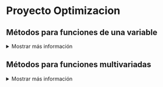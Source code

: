# Proyecto Optimizacion 

## Métodos para funciones de una variable
<details>
<summary>Mostrar más información</summary>

### Método de división de intervalos por la mitad

<details>
<summary>Mostrar más información</summary>

Nombre del escrip: intervalos_mitad.py
```python
class Optimization:
    def __init__(self, func, a, b, epsilon):
        self.func = func
        self.a = a
        self.b = b
        self.epsilon = epsilon
        self.xm = (a + b) / 2
        self.L0 = b - a
        self.L = self.L0
```

Implementación del método de optimización utilizando la técnica de interpolación cuadrática para encontrar el mínimo de una función en un intervalo dado.

Args:
- func (callable): Función objetivo que se desea minimizar.
- a (float): Extremo izquierdo del intervalo inicial.
- b (float): Extremo derecho del intervalo inicial.
- epsilon (float): Tolerancia para la longitud del intervalo donde se considera que se ha encontrado el mínimo.

Attributes:
- func (callable): Función objetivo que se desea minimizar.
- a (float): Extremo izquierdo del intervalo actual.
- b (float): Extremo derecho del intervalo actual.
- epsilon (float): Tolerancia para la longitud del intervalo donde se considera que se ha encontrado el mínimo.
- xm (float): Punto medio del intervalo [a, b].
- L0 (float): Longitud inicial del intervalo [a, b].
- L (float): Longitud actual del intervalo [a, b].

Methods:
- optimize():
- Aplica el método de optimización utilizando la técnica de interpolación cuadrática para encontrar el mínimo de la función en el intervalo [a, b].

```python
def optimize(self):

```

Aplica el método de optimización utilizando la técnica de interpolación cuadrática para encontrar el mínimo de la función en el intervalo [a, b].

Returns:
- float: El punto donde se estima que se encuentra el mínimo de la función.

</details>

<details>
<summary>Ejemplo de uso:</summary>


```python
    from una_variable.eliminacion_regiones import intervalos_mitad as im
    from funcion.fun import funciones_una_variable as fn

    funcion = fn.f1
    a = 0  
    b = 4  
    epsilon = 0.01  
    optimizador = im.Optimization(funcion, a , b, epsilon).optimize()
```
- funcion: Funcion que se quiere optimizar
- a: Límite inferior
- b: Límite superior
- epsilon: Valor pequeño para la precisión
</details>


### Búsqueda de Fibonacci

<details>
<summary>Mostrar más información</summary>

Nombre del escrip: fibonacci.py

```python
class FibonacciOptimization:
    def __init__(self, func, a, b, n):
        self.func = func
        self.a = a
        self.b = b
        self.L = b - a
        self.n = n
        self.k = 2
```

Implementación del método de optimización utilizando la sucesión de Fibonacci para encontrar el mínimo de una función en un intervalo dado.

- Args:
- func (callable): Función objetivo que se desea minimizar.
- a (float): Extremo izquierdo del intervalo inicial.
- b (float): Extremo derecho del intervalo inicial.
- n (int): Número máximo de iteraciones.

Attributes:
- func (callable): Función objetivo que se desea minimizar.
- a (float): Extremo izquierdo del intervalo actual.
- b (float): Extremo derecho del intervalo actual.
- L (float): Longitud actual del intervalo [a, b].
- n (int): Número máximo de iteraciones.
- k (int): Contador de iteraciones.

Methods:
- fibonacci(n):
    - Calcula el n-ésimo número de la sucesión de Fibonacci.
- optimize():
    - Aplica el método de optimización utilizando la sucesión de Fibonacci para encontrar el mínimo de la función en el intervalo [a, b].


```python
def fibonacci(self, n):
```

Calcula el n-ésimo número de la sucesión de Fibonacci.

Args:
- n (int): Índice del número de Fibonacci que se desea calcular.

Returns:
- int: El valor del n-ésimo número de Fibonacci.


```python
def optimize(self):
```
Aplica el método de optimización utilizando la sucesión de Fibonacci para encontrar el mínimo de la función en el intervalo [a, b].

Returns:
- float: El punto donde se estima que se encuentra el mínimo de la función.

</details>

<details>
<summary>Ejemplo de uso:</summary>


```python
    from una_variable.eliminacion_regiones import fibonacci as fib
    from funcion.fun import funciones_una_variable as fn

    funcion = fn.f1
    a = 0  
    b = 4  
    n = 10

    optimizador = fib.FibonacciOptimization(funcion, a , b, n).optimize()
```
- funcion: funcion que se quiere optimizar 
- a: Límite inferior
- b: Límite superior
- n: Número de evaluaciones de la función
</details>





### Método de bisección

<details>
<summary>Mostrar más información</summary>

Nombre del escrip: metodo_biseccion.py
```python
class OptimizacionBusqueda:
    def __init__(self, funcion, derivada, a, b, epsilon):
        self.funcion = funcion
        self.derivada = derivada
        self.a = a
        self.b = b
        self.epsilon = epsilon
```
Implementación del método de optimización de búsqueda por bisección para encontrar el punto donde la derivada es cero.

Args:
- funcion (callable): Función a optimizar.
- derivada (callable): Función que calcula la derivada de la función objetivo.
- a (float): Extremo izquierdo del intervalo inicial.
- b (float): Extremo derecho del intervalo inicial.
- epsilon (float): Tolerancia para la magnitud de la derivada cercana a cero.

Attributes:
- funcion (callable): Función a optimizar.
- derivada (callable): Función que calcula la derivada de la función objetivo.
- a (float): Extremo izquierdo del intervalo inicial.
- b (float): Extremo derecho del intervalo inicial.
- epsilon (float): Tolerancia para la magnitud de la derivada cercana a cero.

Methods:
- optimizar():
    - Aplica el método de bisección para encontrar el punto donde la derivada de la función es cercana a cero.


```python
def optimizar(self):
    x1 = self.a
        x2 = self.b
        
        while True:
            z = (x2 + x1) / 2
            f_prime_z = self.derivada(z)
            
            if abs(f_prime_z) <= self.epsilon:
                return z
            elif f_prime_z < 0:
                x1 = z
            else:
                x2 = z
```
Aplica el método de bisección para encontrar el punto donde la derivada de la función es cercana a cero.

Returns:
- float: El punto donde se estima que la derivada es cercana a cero.


</details>

<details>
<summary>Ejemplo de uso:</summary>


```python
    from una_variable.basado_derivada import metodo_biseccion as mb
    from funcion.fun import funciones_una_variable as fn

    funcion = fn.f1
    a = 0  
    b = 4  
    epsilon = 0.001

    optimizador = mb.OptimizacionBusqueda(funcion , a , b , epsilon).optimizar()
```
- funcion: funcion que se quiere optimizar 
- a: Límite inferior
- b: Límite superior
- epsilon: Valor pequeño para la precisión
</details>



### Método de Newton-Raphson

<details>
<summary>Mostrar más información</summary>

nombre del escrip: newton_Raphson
```python
class OptimizacionNewton:
    def __init__(self, func, x0, epsilon):
        self.func = func
        self.x = x0
        self.epsilon = epsilon
        self.h = 1e-5
```

Implementación del método de optimización de Newton-Raphson para encontrar el punto donde la derivada es cero.

Args:
- func (callable): Función objetivo que se desea minimizar.
- x0 (float): Punto inicial para la optimización.
- epsilon (float): Tolerancia para la magnitud de la derivada cercana a cero.

Attributes:
- func (callable): Función objetivo que se desea minimizar.
- x (float): Punto actual en el proceso de optimización.
- epsilon (float): Tolerancia para la magnitud de la derivada cercana a cero.
- h (float): Pequeño incremento para calcular las derivadas usando diferencias finitas.

Methods:
- dfunc(x):
    - Calcula la primera derivada de la función objetivo utilizando diferencias finitas.
- ddfunc(x):
    - Calcula la segunda derivada de la función objetivo utilizando diferencias finitas.
- optimizar():
    - Aplica el método de Newton-Raphson para encontrar el punto donde la derivada de la función es cercana a cero.

```python
def dfunc(self, x):
    return (self.func(x + self.h) - self.func(x - self.h)) / (2 * self.h)
```
Calcula la primera derivada de la función objetivo utilizando diferencias finitas.
Args:
- x (float): Punto en el que se calcula la derivada.
Returns:
- float: El valor de la primera derivada en el punto dado.

```python
def ddfunc(self, x):
    return (self.func(x + self.h) - 2 * self.func(x) + self.func(x - self.h)) / (self.h ** 2)
```
Calcula la segunda derivada de la función objetivo utilizando diferencias finitas.
Args:
- x (float): Punto en el que se calcula la derivada.
Returns:
- float: El valor de la segunda derivada en el punto dado.

```python
def optimizar(self):
```
Aplica el método de Newton-Raphson para encontrar el punto donde la derivada de la función es cercana a cero.

Returns:
- float: El punto donde se estima que la derivada es cercana a cero.

</details>

<details>
<summary>Ejemplo de uso:</summary>

```python
    from una_variable.basado_derivada import newton_Raphson as nr
    from funcion.fun import funciones_una_variable as fn

    funcion = fn.f1
    x0 = 2
    epsilon = 0.001

optimizador = nr.OptimizacionNewton(funcion , x0 , epsilon).optimizar()
```
- funcion: funcion que se quiere optimizar 
- x0: Punto inicial y nunca debe de ser cero 
- epsilon: Valor pequeño para la precisión
</details>



### Método de la secante

<details>
<summary>Mostrar más información</summary>

nombre del escrip: metodo_secante

```python
class OptimizacionSecante:
    def __init__(self, funcion, derivada, a, b, epsilon):
        self.funcion = funcion
        self.derivada = derivada
        self.a = a
        self.b = b
        self.epsilon = epsilon
```

Implementación del método de optimización de la secante para encontrar el punto donde la derivada es cero.

Args:
- funcion (callable): Función a optimizar.
- derivada (callable): Función que calcula la derivada de la función objetivo.
- a (float): Primer punto inicial para la secante.
- b (float): Segundo punto inicial para la secante.
- epsilon (float): Tolerancia para la magnitud de la derivada cercana a cero.

Attributes:
- funcion (callable): Función a optimizar.
- derivada (callable): Función que calcula la derivada de la función objetivo.
- a (float): Primer punto inicial para la secante.
- b (float): Segundo punto inicial para la secante.
- epsilon (float): Tolerancia para la magnitud de la derivada cercana a cero.

Methods:
- optimizar():
    - Aplica el método de la secante para encontrar el punto donde la derivada de la función es cercana a cero.

```python
def optimizar(self):
```
Aplica el método de la secante para encontrar el punto donde la derivada de la función es cercana a cero.

Returns:
- float: El punto donde se estima que la derivada es cercana a cero.

</details>

<details>
<summary>Ejemplo de uso:</summary>

```python
from una_variable.basado_derivada import metodo_secante as ms
from funcion.fun import funciones_una_variable as fn

funcion = fn.f1
a = 2
b = 3
epsilon = 0.001

optimizador = ms.OptimizacionSecante(funcion , a , b , epsilon).optimizar()
```
- funcion: funcion que se quiere optimizar 
- a: Límite inferior
- b: Límite superior 
- epsilon: Valor pequeño para la precisión
</details>
</details>









































## Métodos para funciones multivariadas
<details>
<summary>Mostrar más información</summary>

### Caminata aleatoria

<details>
<summary>Mostrar más información</summary>

nombre del escrip: caminata_aleatoria.py

```python
class OptimizadorRandomWalk:
    pass
    def __init__(self, funcion, x0, epsilon, max_iter):
        self.funcion = funcion
        self.x0 = np.array(x0)
        self.epsilon = epsilon
        self.max_iter = max_iter
```

Implementación de un optimizador utilizando Random Walk.

Args:
- funcion (callable): Función objetivo que se desea minimizar.
- x0 (array-like): Punto inicial para la optimización.
- epsilon (float): Tamaño del vecindario para generar puntos aleatorios.
- max_iter (int): Número máximo de iteraciones permitidas.

Attributes:
- funcion (callable): Función objetivo que se desea minimizar.
- x0 (numpy.ndarray): Punto inicial para la optimización.
- epsilon (float): Tamaño del vecindario para generar puntos aleatorios.
- max_iter (int): Número máximo de iteraciones permitidas.

Methods:
- generacion_aleatoria(xk):
    - Genera un nuevo punto aleatorio en el vecindario de xk.
- optimizar():
    - Realiza el proceso de optimización y retorna el mejor punto encontrado.


```python
def generacion_aleatoria(self, xk):
     return xk + np.random.uniform(-self.epsilon, self.epsilon, size=xk.shape)
```
Genera un nuevo punto aleatorio en el vecindario de xk.

Args:
- xk (numpy.ndarray): Punto actual en el que se genera el nuevo punto.
Returns:
- numpy.ndarray: Nuevo punto generado aleatoriamente dentro del vecindario de xk.

```python
 def optimizar1(self):
```
Realiza el proceso de optimización utilizando el método de Random Walk.
Returns:
- numpy.ndarray: El mejor punto encontrado durante la optimización.

</details>

<details>
<summary>Ejemplo de uso:</summary>

```python
from multivariadas.metodo_directos import caminata_aleatoria as ca
from funcion.fun import funciones as fn

funcion = fn.f_beale
x0 = [1, 1]  
epsilon = 0.1  
max_iter = 1000  

optimizador = ca.OptimizadorRandomWalk(funcion , x0 , epsilon , max_iter ).optimizar1()
```
- funcion: funcion que se quiere optimizar 
- x0: Punto inicial
- max_iter: Número máximo de iteraciones
- epsilon: Tolerancia para la generación aleatoria
</details>


### Método de Nelder y Mead (Simplex)

<details>
<summary>Mostrar más información</summary>

nombre del escrip: nelder_Mead.py

```python
class OptimizacionNelder:
    
    def __init__(self, funcion, x0, alpha, gamma, beta, epsilon):
        self.funcion = funcion
        self.x0 = np.array(x0)
        self.alpha = alpha
        self.gamma = gamma
        self.beta = beta
        self.epsilon = epsilon
        self.N = len(x0)
        self.simplex = self.crear_simplex_inicial()
```

Implementación del método de optimización Nelder-Mead (Simplex).

Args:
- funcion (callable): Función objetivo que se desea minimizar.
- x0 (array-like): Punto inicial para la optimización.
- alpha (float): Parámetro de expansión del simplex.
- gamma (float): Parámetro de contracción del simplex.
- beta (float): Parámetro de reflexión del simplex.
- epsilon (float): Tolerancia para la convergencia.

Attributes:
- funcion (callable): Función objetivo que se desea minimizar.
- x0 (numpy.ndarray): Punto inicial para la optimización.
- alpha (float): Parámetro de expansión del simplex.
- gamma (float): Parámetro de contracción del simplex.
- beta (float): Parámetro de reflexión del simplex.
- epsilon (float): Tolerancia para la convergencia.
- N (int): Número de dimensiones del espacio de búsqueda.
- simplex (numpy.ndarray): Simplex utilizado en el proceso de optimización.

Methods:
- crear_simplex_inicial():
    - Genera el simplex inicial basado en el punto inicial x0.
- optimizar():
    - Realiza el proceso de optimización y retorna el mejor punto encontrado.

```python
def crear_simplex_inicial(self):
```
Genera el simplex inicial basado en el punto inicial x0.

Returns:
- numpy.ndarray: Simplex inicial generado.


```python
 def optimizar(self):

```
Realiza el proceso de optimización utilizando el método Nelder-Mead (Simplex).
Returns:
- numpy.ndarray: El mejor punto encontrado durante la optimización.

</details>

<details>
<summary>Ejemplo de uso:</summary>

```python
from multivariadas.metodo_directos import nelder_Mead as nm
from funcion.fun import funciones as fn

funcion = fn.f_beale
x0 = [1, 1]  
alpha = 5.0  
gamma = 2.0  
beta = 0.5   
epsilon = 0.001  

optimizador = nm.OptimizacionNelder(funcion , x0 ,alpha,gamma,beta, epsilon ).optimizar()
```

- funcion: funcion que se quiere optimizar 
- x0: Punto inicial
- alpha: Factor de escala
- gamma: Factor de expansión
- beta: Factor de contracción
- epsilon: Tolerancia para la generación aleatoria
</details>


### Método de Hooke-Jeeves

<details>
<summary>Mostrar más información</summary>

nombre del escrip: nhooke_jeeves.py

```python
class BusquedaPorPatrones:
    
    def __init__(self, funcion, x0, deltas, alpha, epsilon):
        self.funcion = funcion
        self.x = np.array(x0)
        self.deltas = np.array(deltas)
        self.alpha = alpha
        self.epsilon = epsilon
        self.N = len(x0)
        self.k = 0
```

Implementación de búsqueda por patrones para optimización heurística.

Args:
- funcion (callable): Función objetivo que se desea minimizar.
- x0 (array-like): Punto inicial para la búsqueda.
- deltas (array-like): Tamaños de los pasos para cada dimensión.
- alpha (float): Factor de reducción para los tamaños de paso.
- epsilon (float): Tolerancia para la convergencia.

Attributes:
- funcion (callable): Función objetivo que se desea minimizar.
- x (numpy.ndarray): Punto actual en el proceso de búsqueda.
- deltas (numpy.ndarray): Tamaños de los pasos para cada dimensión.
- alpha (float): Factor de reducción para los tamaños de paso.
- epsilon (float): Tolerancia para la convergencia.
- N (int): Número de dimensiones del espacio de búsqueda.
- k (int): Contador de iteraciones realizadas.

Methods:
- movimiento_exploratorio():
    - Realiza un movimiento exploratorio y actualiza el punto actual si encuentra una mejor solución.
- movimiento_patron(x_prev):
    - Genera un nuevo punto de patrón basado en el punto anterior.
- optimizar():
    - Realiza el proceso de optimización y retorna el mejor punto encontrado.

```python
def movimiento_exploratorio(self):
```

Realiza un movimiento exploratorio y actualiza el punto actual si encuentra una mejor solución.

Returns:
- bool: True si se realizó un movimiento que mejoró el punto actual, False en caso contrario.

```python
def movimiento_patron(self, x_prev):
```
Genera un nuevo punto de patrón basado en el punto anterior.

Args:
- x_prev (numpy.ndarray): Punto anterior en el proceso de optimización.

Returns:
- numpy.ndarray: Nuevo punto de patrón generado.

```python
def optimizar(self):
```
Realiza el proceso de optimización utilizando búsqueda por patrones.

Returns:
- numpy.ndarray: El mejor punto encontrado durante la optimización.


</details>

<details>
<summary>Ejemplo de uso:</summary>

```python
from multivariadas.metodo_directos import hooke_Jeeves as hj
from funcion.fun import funciones as fn

funcion = fn.f_beale
x0 = [5, 1]  
deltas = [0.5, 0.5]  
alpha = 2.0  
epsilon = 0.1  
optimizador = hj.BusquedaPorPatrones(funcion , x0 ,deltas, alpha, epsilon ).optimizar()
```

- funcion: funcion que se quiere optimizar 
- x0: Punto inicial
- deltas: Incrementos de variables
- alpha: Factor de escala
- epsilon: Tolerancia para la generación aleatoria
</details>





### Método de Cauchy

<details>
<summary>Mostrar más información</summary>

nombre del escrip: cauchy.py

```python
class Cauchy:
    def __init__(self, funcion, gradiente, x0, epsilon1, epsilon2, max_iter):
        self.funcion = funcion
        self.gradiente = gradiente
        self.x0 = np.array(x0)
        self.epsilon1 = epsilon1
        self.epsilon2 = epsilon2
        self.max_iter = max_iter
```

Implementación del método de Cauchy para optimización con gradiente.

Args:
- funcion (callable): Función objetivo que se desea minimizar.
- gradiente (callable): Función que calcula el gradiente de la función objetivo.
- x0 (array-like): Punto inicial para la optimización.
- epsilon1 (float): Tolerancia para la norma del gradiente.
- epsilon2 (float): Tolerancia para la convergencia del tamaño de paso.
- max_iter (int): Número máximo de iteraciones permitidas.

Attributes:
- funcion (callable): Función objetivo que se desea minimizar.
- gradiente (callable): Función que calcula el gradiente de la función objetivo.
- x0 (numpy.ndarray): Punto inicial para la optimización.
- epsilon1 (float): Tolerancia para la norma del gradiente.
- epsilon2 (float): Tolerancia para la convergencia del tamaño de paso.
- max_iter (int): Número máximo de iteraciones permitidas.

Methods:
- buscar_alpha(xk, gradiente_xk):
    - Busca el tamaño de paso alpha adecuado que satisfaga la condición de terminación del gradiente.
- optimizar():
    - Realiza el proceso de optimización y retorna el mejor punto encontrado.

```python
 def aproximar_gradiente(self, xk):

```
Aproxima el gradiente de la función objetivo en el punto dado xk utilizando diferencias finitas.

Args:
- xk (np.ndarray): Punto en el cual se aproxima el gradiente.

Returns:
- np.ndarray: Aproximación del gradiente en el punto xk utilizando diferencias finitas.


```python
def buscar_alpha(self, xk, gradiente_xk):

```
Busca el tamaño de paso alpha adecuado que satisfaga la condición de terminación del gradiente.

Args:
- xk (numpy.ndarray): Punto actual en el proceso de optimización.
- gradiente_xk (numpy.ndarray): Gradiente en el punto actual xk.

Returns:
- float: Tamaño de paso alpha adecuado.

```python
def optimizar(self):

```
Realiza el proceso de optimización utilizando el método de Cauchy.
Returns:
- numpy.ndarray: El mejor punto encontrado durante la optimización.
        

</details>

<details>
<summary>Ejemplo de uso:</summary>

```python
from multivariadas.metodos_gradiente import cauchy as cu
from funcion.fun import funciones as fn

funcion = fn.f_beale
x0 = [1, 1]  
epsilon1 = 0.01  
epsilon2 = 0.01  
max_iter = 1000  
optimizador = cu.Cauchy(funcion , x0 ,epsilon1 , epsilon2 , max_iter ).optimizar()
```

- funcion: funcion que se quiere optimizar 
- x0: Punto inicial
- epsilon1: Primera condición de terminación
- epsilon2: Segunda condición de terminación
- max_iter: Número máximo de iteraciones
</details>


### Método de Fletcher-Reeves

<details>
<summary>Mostrar más información</summary>

nombre del escrip: fletcher_Reeves.py

```python
class OptimizadorGradienteConjugado:
    
    def __init__(self, funcion, gradiente, x0, epsilon1, epsilon2, epsilon3, max_iter):
        self.funcion = funcion
        self.gradiente = gradiente
        self.x0 = np.array(x0)
        self.epsilon1 = epsilon1
        self.epsilon2 = epsilon2
        self.epsilon3 = epsilon3
        self.max_iter = max_iter
```
Implementación del método de optimización de Gradiente Conjugado.

Args:
- funcion (callable): Función objetivo que se desea minimizar.
- gradiente (callable): Función que calcula el gradiente de la función objetivo.
- x0 (array-like): Punto inicial para la optimización.
- epsilon1 (float): Tolerancia para la búsqueda del tamaño de paso.
- epsilon2 (float): Tolerancia para la norma relativa del cambio en x.
- epsilon3 (float): Tolerancia para la norma del gradiente.
- max_iter (int): Número máximo de iteraciones permitidas.

Attributes:
- funcion (callable): Función objetivo que se desea minimizar.
- gradiente (callable): Función que calcula el gradiente de la función objetivo.
- x0 (numpy.ndarray): Punto inicial para la optimización.
- epsilon1 (float): Tolerancia para la búsqueda del tamaño de paso.
- epsilon2 (float): Tolerancia para la norma relativa del cambio en x.
- epsilon3 (float): Tolerancia para la norma del gradiente.
- max_iter (int): Número máximo de iteraciones permitidas.

Methods:
- buscar_lambda(xk, sk):
    - Busca el tamaño de paso lambda adecuado usando la regla de Armijo.
- optimizar():
    - Realiza el proceso de optimización y retorna el mejor punto encontrado.


```python
def buscar_lambda(self, xk, sk):
        lambda_ = 1.0
        while True:
            xk1 = xk + lambda_ * sk
            if self.funcion(xk1) < self.funcion(xk) - self.epsilon1 * lambda_ * np.dot(self.gradiente(xk), sk):
                break
            lambda_ *= 0.5  
        return lambda_
```
Busca el tamaño de paso lambda adecuado usando la regla de Armijo.
Args:
- xk (numpy.ndarray): Punto actual en el proceso de optimización.
- sk (numpy.ndarray): Dirección de búsqueda (usualmente el gradiente negativo).

Returns:
- float: Tamaño de paso lambda adecuado.

```python
def optimizar(self):
```
Realiza el proceso de optimización utilizando el método de Gradiente Conjugado.
Returns:
- numpy.ndarray: El mejor punto encontrado durante la optimización.

</details>

<details>
<summary>Ejemplo de uso:</summary>

```python
from multivariadas.metodos_gradiente import fletcher_Reeves as fr
from funcion.fun import funciones as fn

funcion = fn.f_beale
x0 = [1, 1]  
epsilon1 = 0.001 
epsilon2 = 0.001  
epsilon3 = 0.001  
max_iter = 1000 
optimizador = fr.OptimizadorGradienteConjugado(funcion , x0 ,epsilon1 , epsilon2,epsilon3 , max_iter ).optimizar()

```

- funcion: funcion que se quiere optimizar 
- x0: Punto inicial
- epsilon1: Primera condición de terminación
- epsilon2: Segunda condición de terminación
- epsilon3: Tercera condición de terminación
- max_iter: Número máximo de iteraciones
</details>


### Método de Newton

<details>
<summary>Mostrar más información</summary>

nombre del escrip: newton.py

```python
class Newton:
    def __init__(self, funcion, gradiente, hessiana, x0, epsilon1, epsilon2, max_iter):
        self.funcion = funcion
        self.gradiente = gradiente
        self.hessiana = hessiana
        self.x = np.array(x0)
        self.epsilon1 = epsilon1
        self.epsilon2 = epsilon2
        self.max_iter = max_iter

```
Implementación del Método de Cauchy Modificado para optimización con Hessiana.

Args:
- funcion (callable): Función objetivo que se desea minimizar.
- gradiente (callable): Función que calcula el gradiente de la función objetivo.
- hessiana (callable): Función que calcula la hessiana de la función objetivo.
- x0 (array-like): Punto inicial para la optimización.
- epsilon1 (float): Tolerancia para la norma del gradiente.
- epsilon2 (float): Tolerancia para la búsqueda del tamaño de paso.
- max_iter (int): Número máximo de iteraciones permitidas.

Attributes:
- funcion (callable): Función objetivo que se desea minimizar.
- gradiente (callable): Función que calcula el gradiente de la función objetivo.
- hessiana (callable): Función que calcula la hessiana de la función objetivo.
- x (numpy.ndarray): Punto actual en el proceso de optimización.
- epsilon1 (float): Tolerancia para la norma del gradiente.
- epsilon2 (float): Tolerancia para la búsqueda del tamaño de paso.
- max_iter (int): Número máximo de iteraciones permitidas.

Methods:
- optimizar():
    - Realiza el proceso de optimización y retorna el mejor punto encontrado.
- busqueda_unidireccional(f_alpha, epsilon2):
    - Realiza una búsqueda unidireccional para encontrar el tamaño de paso adecuado.

```python
def optimizar(self):
```
Realiza el proceso de optimización utilizando el Método de Cauchy Modificado.
Returns:
- numpy.ndarray: El mejor punto encontrado durante la optimización.
        
```python
def busqueda_unidireccional(self, f_alpha, epsilon2):
```
Realiza una búsqueda unidireccional para encontrar el tamaño de paso adecuado.

Args:
- f_alpha (callable): Función que evalúa la función objetivo en un punto dado alpha.
- epsilon2 (float): Tolerancia para la búsqueda del tamaño de paso.

Returns:
- float: Tamaño de paso alpha adecuado.
    
</details>

<details>
<summary>Ejemplo de uso:</summary>

```python
import numpy as np
from multivariadas.metodos_gradiente import newton
from funcion.fun import funciones as fn

funcion = fn.f_beale

def gradiente_ejemplo(x):
    return np.array([2*x[0], 2*x[1]])  

def hessiana_ejemplo(x):
    return np.array([[2, 0], [0, 2]])  

x0 = [1, 1]  
epsilon1 = 0.001 
epsilon2 = 0.01  
max_iter = 1000  

optimizador = newton.Newton(funcion, gradiente_ejemplo, hessiana_ejemplo, x0, epsilon1, epsilon2, max_iter)
resultado = optimizador.optimizar()
```

- funcion: funcion que se quiere optimizar 
- x0: Punto inicial
- epsilon1: Primera condición de terminación
- epsilon2: Segunda condición de terminación
- max_iter: Número máximo de iteraciones
</details>


## Funciones Prueba
<details>
<summary>Mostrar más información</summary>

### Funciones una variable 

<details>
<summary>Mostrar más información</summary>

Nombre del escrip: funciones_una_variable.py
```python
def f1(x):
    return x**2 + 54/x

def f2(x):
    return x**3 + 2*x - 3

def f3(x):
    return x**4 + x**2 - 33

def f4(x):
    return 3*x**4 - 8*x**3 - 6*x**2 + 12*x
```
- f1: Esta función calcula el valor de la expresión x^2 + 54/x en un punto dado x.
- f2: Esta función calcula el valor de la expresión x^3 + 2x - 3 en un punto dado x.
- f3: Esta función calcula el valor de la expresión x^4 + x^2 - 33 en un punto dado x.
- f4: Esta función calcula el valor de la expresión 3x^4 - 8x^3 - 6x^2 + 12x en un punto dado x.

### Funciones una variable 

<details>
<summary>Mostrar más información</summary>

Nombre del escrip: funciones_una_variable.py
```python
def f_ackley(x):
    return -20*np.exp(-0.2*np.sqrt(0.5*(x[0]**2 + x[1]**2))) - np.exp(0.5*(np.cos(2*np.pi*x[0]) + np.cos(2*np.pi*x[1]))) + np.exp(1) + 20

def f_beale(x):
    term1 = (1.5 - x[0] + x[0]*x[1])**2
    term2 = (2.25 - x[0] + x[0]*x[1]**2)**2
    term3 = (2.625 - x[0] + x[0]*x[1]**3)**2
    return term1 + term2 + term3

def f_bukin(x):
    return 100 * np.sqrt(np.abs(x[1] - 0.01 * x[0]**2)) + 0.01 * np.abs(x[0] + 10)

def f_jorobas(x):
    return 2*x[0]**2 - 1.05*x[0]**4 + (x[0]**6)/6 + x[0]*x[1] + x[1]**2

def f_cruzada_bandeja(x):
    return -0.0001 * np.power(np.abs(np.sin(x[0]) * np.sin(x[1]) * np.exp(np.abs(100 - np.sqrt(x[0]**2 + x[1]**2))/np.pi)) + 1, 0.1)

def f_esfera(x):
    return x[0]**2 + x[1]**2

def f_facil(x):
    return -np.cos(x[0]) * np.cos(x[1]) * np.exp(-((x[0] - np.pi)**2 + (x[1] - np.pi)**2))

def f_levi(x):
    return (np.sin(3*np.pi*x[0]))**2 + (x[0] - 1)**2 * (1 + (np.sin(3*np.pi*x[1]))**2) + (x[1] - 1)**2 * (1 + (np.sin(2*np.pi*x[1]))**2)

def f_matias(x):
    return 0.26 * (x[0]**2 + x[1]**2) - 0.48 * x[0] * x[1]

def f_McCormick(x):
    return np.sin(x[0] + x[1]) + (x[0] * x[1])**2 - 1.5 * x[0] + 2.5 * x[1] + 1

def f_mesasoporte(x):
    return -np.abs(np.sin(x[0]) * np.cos(x[1]) * np.exp(np.abs(1 - np.sqrt(x[0]**2 + x[1]**2) / np.pi)))

def f_portahuevos(x):
    return -(x[1] + 47) * np.sin(np.sqrt(np.abs(x[0]/2 + x[1] + 47))) - x[0] * np.sin(np.sqrt(np.abs(x[0] - (x[1] + 47))))

def f_goldstein(x):
    term1 = (1 + (x[0] + x[1] + 1)**2 * (19 - 14*x[0] + 3*x[0]**2 - 14*x[1] + 6*x[0]*x[1] + 3*x[1]**2))
    term2 = (30 + (2*x[0] - 3*x[1])**2 * (18 - 32*x[0] + 12*x[0]**2 + 48*x[1] - 36*x[0]*x[1] + 27*x[1]**2))
    return term1 * term2

def f_restringida(x, A=10):
    n = len(x)
    return A*n + np.sum(x**2 - A*np.cos(2*np.pi*x))

def f_Schaffer04(x):
    return 0.5 + (np.cos(np.sin(np.abs(x[0]**2 - x[1]**2)))**2 - 0.5) / (1 + 0.001 * (x[0]**2 + x[1]**2))**2

def f_Schaffer(x):
    return 0.5 + (np.sin(x[0]**2 - x[1]**2)**2 - 0.5) / (1 + 0.001 * (x[0]**2 + x[1]**2))**2

def f_shequel(x, a, c):
    m = len(c)
    n = len(x)
    result = 0
    for i in range(m):
        inner_sum = 0
        for j in range(n):
            inner_sum += (x[j] - a[i, j])**2
        result += 1 / (c[i] + inner_sum)
    return result

def f_stand(x):
    return (x[0] + 2*x[1] - 7)**2 + (2*x[0] + x[1] - 5)**2

def f_himmelblau(x):
    return (x[0]**2 + x[1] - 11)**2 + (x[0] + x[1]**2 - 7)**2

def f_rosenbrock_restringida_cubica(x):
    return (1 - x[0])**2 + 100 * (x[1] - x[0]**2)**2

def f_mishra(x):
    return np.sin(x[1]) * np.exp((1 - np.cos(x[0]))**2) + np.cos(x[0]) * np.exp((1 - np.sin(x[1]))**2) + (x[0] - x[1])**2

def f_rosenbrock_constrained(x):
    return (1 - x[0])**2 + 100 * (x[1] - x[0]**2)**2

def f_simionescu(x):
    return 0.1 * x[0] * x[1]
```
f_ackley(x)
- Descripción: Calcula el valor de la función Ackley en un punto dado x. Es una función comúnmente usada para  pruebas de optimización.

f_beale(x)
- Descripción: Calcula el valor de la función Beale en un punto dado x. Es conocida por sus múltiples mínimos locales.

f_bukin(x)
- Descripción: Calcula el valor de la función Bukin N.6 en un punto dado x. Es conocida por su estrecho valle.

f_jorobas(x)
- Descripción: Calcula el valor de la función de jorobas en un punto dado x.

f_cruzada_bandeja(x)
- Descripción: Calcula el valor de la función Cruzada de Bandeja en un punto dado x.

f_esfera(x)
- Descripción: Calcula el valor de la función Esfera en un punto dado x. Es una función simple utilizada para pruebas de optimización.

f_facil(x)
- Descripción: Calcula el valor de la función Fácil en un punto dado x.

f_levi(x)
- Descripción: Calcula el valor de la función Lévi en un punto dado x.

f_matias(x)
- Descripción: Calcula el valor de la función Matias en un punto dado x.

f_McCormick(x)
- Descripción: Calcula el valor de la función McCormick en un punto dado x.

f_mesasoporte(x)
- Descripción: Calcula el valor de la función Mesa de Soporte en un punto dado x.

f_portahuevos(x)
- Descripción: Calcula el valor de la función Porta Huevos en un punto dado x.

f_goldstein(x)
- Descripción: Calcula el valor de la función Goldstein en un punto dado x.

f_restringida(x, A=10)
- Descripción: Calcula el valor de la función Restringida en un punto dado x.

f_Schaffer04(x)
- Descripción: Calcula el valor de la función Schaffer N.4 en un punto dado x.

f_Schaffer(x)
- Descripción: Calcula el valor de la función Schaffer en un punto dado x.

f_shequel(x, a, c)
- Descripción: Calcula el valor de la función Shekel en un punto dado x.

f_stand(x)
- Descripción: Calcula el valor de la función Stand en un punto dado x.

f_himmelblau(x)
- Descripción: Calcula el valor de la función Himmelblau en un punto dado x.

f_rosenbrock_restringida_cubica(x)
- Descripción: Calcula el valor de la función Rosenbrock Restringida Cúbica en un punto dado x.

f_mishra(x)
- Descripción: Calcula el valor de la función Mishra en un punto dado x.
</details>
</details>

